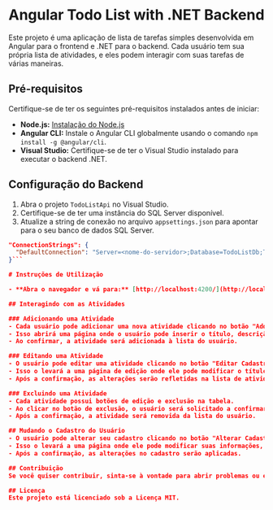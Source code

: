 # Angular Todo List with .NET Backend

Este projeto é uma aplicação de lista de tarefas simples desenvolvida em Angular para o frontend e .NET para o backend. Cada usuário tem sua própria lista de atividades, e eles podem interagir com suas tarefas de várias maneiras.

## Pré-requisitos

Certifique-se de ter os seguintes pré-requisitos instalados antes de iniciar:

- **Node.js:** [Instalação do Node.js](https://nodejs.org/)
- **Angular CLI:** Instale o Angular CLI globalmente usando o comando `npm install -g @angular/cli`.
- **Visual Studio:** Certifique-se de ter o Visual Studio instalado para executar o backend .NET.

## Configuração do Backend

1. Abra o projeto `TodoListApi` no Visual Studio.
2. Certifique-se de ter uma instância do SQL Server disponível.
3. Atualize a string de conexão no arquivo `appsettings.json` para apontar para o seu banco de dados SQL Server.

```json
"ConnectionStrings": {
  "DefaultConnection": "Server=<nome-do-servidor>;Database=TodoListDb;Trusted_Connection=True;"
}```

# Instruções de Utilização

- **Abra o navegador e vá para:** [http://localhost:4200/](http://localhost:4200/)

## Interagindo com as Atividades

### Adicionando uma Atividade
- Cada usuário pode adicionar uma nova atividade clicando no botão "Add New Do".
- Isso abrirá uma página onde o usuário pode inserir o título, descrição e data da nova atividade.
- Ao confirmar, a atividade será adicionada à lista do usuário.

### Editando uma Atividade
- O usuário pode editar uma atividade clicando no botão "Editar Cadastro" na tabela.
- Isso o levará a uma página de edição onde ele pode modificar o título, descrição ou data da atividade.
- Após a confirmação, as alterações serão refletidas na lista de atividades do usuário.

### Excluindo uma Atividade
- Cada atividade possui botões de edição e exclusão na tabela.
- Ao clicar no botão de exclusão, o usuário será solicitado a confirmar a exclusão.
- Após a confirmação, a atividade será removida da lista do usuário.

## Mudando o Cadastro do Usuário
- O usuário pode alterar seu cadastro clicando no botão "Alterar Cadastro".
- Isso o levará a uma página onde ele pode modificar suas informações, como nome, senha, etc.
- Após a confirmação, as alterações no cadastro serão aplicadas.

## Contribuição
Se você quiser contribuir, sinta-se à vontade para abrir problemas ou enviar pull requests. Certifique-se de seguir as diretrizes de contribuição do projeto.

## Licença
Este projeto está licenciado sob a Licença MIT.
